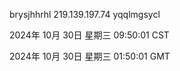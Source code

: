 brysjhhrhl 219.139.197.74 yqqlmgsycl

2024年 10月 30日 星期三 09:50:01 CST

2024年 10月 30日 星期三 01:50:01 GMT
